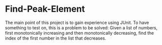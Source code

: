 # Find-Peak-Element
The main point of this project is to gain experience using JUnit. To have something to test on, this is a problem to be solved: Given a list of numbers, first monotonically increasing and then monotonically decreasing, find the index of the first number in the list that decreases.

